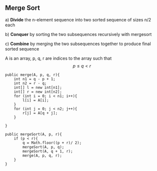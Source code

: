 ## Merge Sort

a\) **Divide** the n-element sequence into two sorted sequence of sizes n/2 each

b\) **Conquer** by sorting the two subsequences recursively with mergesort

c\) **Combine** by merging the two subsequences together to produce final sorted sequence

A is an array, p, q, r are indices to the array such that $$p \leq q \lt r$$

```
public merge(A, p, q, r){
    int n1 = q - p + 1;
    int n2 = r - q;
    int[] l = new int[n1];
    int[] r = new int[n2];
    for (int i = 0; i < n1; i++){
        l[i] = A[i];
    }
    for (int j = 0; j < n2; j++){
        r[j] = A[q + j];
    }

}
```

```
public mergeSort(A, p, r){
    if (p < r){
        q = Math.floor((p + r)/ 2);
        mergeSort(A, p, q);
        mergeSort(A, q + 1, r);
        merge(A, p, q, r);
    }
}
```



